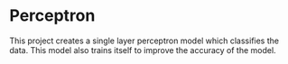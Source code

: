 # Perceptron

This project creates a single layer perceptron model which classifies the data. This model also trains itself to improve the accuracy of the model. 
